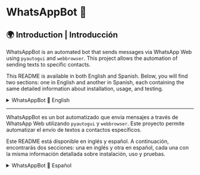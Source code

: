 # WhatsAppBot 📲

## 🌍 Introduction | Introducción

WhatsAppBot is an automated bot that sends messages via WhatsApp Web using `pyautogui` and `webbrowser`. This project allows the automation of sending texts to specific contacts.

This README is available in both English and Spanish. Below, you will find two sections: one in English and another in Spanish, each containing the same detailed information about installation, usage, and testing.

<details>
  <summary>WhatsAppBot 📲 English</summary>

  # WhatsAppBot 📲

Automate WhatsApp messages using Python and WhatsApp Web.

## 📌 Description

WhatsAppBot is a bot that sends messages via WhatsApp Web using `pyautogui` and `webbrowser`. It allows automating text messages to specific contacts.

## 📁 Project Structure

```sh
WhatsAppBot/
├── data/
│   ├── script.txt                # File containing the messages to send
├── src/
│   ├── whatsapp_bot.py          # Main bot logic
│   ├── main.py                  # Executable script to start the bot
│   ├── test_main.py             # Unit tests for the project
├── requirements.txt             # Required dependencies
├── README.md                    # Project documentation
├── .gitignore                   # Files and folders to ignore in the repository
```

# 🚀 Installation and Usage

## 📌 1. Clone the repository

```sh
git clone [https://github.com/camilotenorio1234/WhatsAppBot.git](https://github.com/camilotenorio1234/WhatsAppBot/tree/main)
cd WhatsAppBot
```

## 📌 2. Install dependencies

This project runs on **Python 3.7**. Before running it, install the required dependencies:

```sh
pip install -r requirements.txt
```

## 📌 3. Run the bot

Make sure you are logged into WhatsApp Web.
Run the main script to start the bot:

```sh
python src/main.py
```

The bot will open WhatsApp Web, select the contact number, and send the messages stored in `script.txt`.

## ⚙️ Contact and Country Code Configuration

Modify the function `get_whatsapp_numbers()` in `whatsapp_bot.py` to add contact numbers.

```sh
def get_whatsapp_numbers(self) -> dict:
    """
    📌 Add numbers to which messages will be sent.
    ⚠️ Example numbers have been provided to prevent misuse.
    """
    return {
        "me": 0000000000,
        "friend1": 1111111111,
        "friend2": 2222222222,
        "friend3": 3333333333,
        "friend4": 4444444444,
        "friend5": 9999999999  # ⚠️ Example number not valid
    }
```

Modify `get_country_codes()` to add new countries.

```sh
def get_country_codes(self) -> dict:
    return {
        "Colombia": 57,
        "Spain": 34,
        "United States": 1,
        "Mexico": 52,
        "Argentina": 54,
        "Brazil": 55
    }
```

## ✅ Unit Test Results

The project includes automated tests executed with pytest.

To run the tests:

```sh
pytest src/test_main.py
```

If you want more details:

```sh
pytest -v
```

Below are the results:

```sh
========================================================================
platform win32 -- Python 3.7.16, pytest-7.4.4, pluggy-1.2.0
collected 22 items
src\test_main.py ...................... [100%]
========================================================================
22 passed in 0.08s
```
```sh
========================================================================
platform win32 -- Python 3.7.16, pytest-7.4.4, pluggy-1.2.0
collected 22 items

src/test_main.py::test_get_country_code[Colombia-57] PASSED  [  4%]
src/test_main.py::test_get_country_code[Spain-34] PASSED     [  9%]
src/test_main.py::test_get_country_code[United States-1] PASSED [13%]
src/test_main.py::test_generate_full_number PASSED            [ 54%]
src/test_main.py::test_generate_full_number_error PASSED      [ 59%]
src/test_main.py::test_message_file_exists PASSED            [ 68%]
src/test_main.py::test_get_whatsapp_numbers PASSED           [ 72%]
========================================================================
22 passed in 0.15s
```

🛠️ Future Improvements
📌 Support for multiple messages per contact.
📌 Graphical User Interface (GUI) for configuring message dispatch.
📌 Detailed logs to record bot activity.

</details>

---

WhatsAppBot es un bot automatizado que envía mensajes a través de WhatsApp Web utilizando `pyautogui` y `webbrowser`. Este proyecto permite automatizar el envío de textos a contactos específicos.

Este README está disponible en inglés y español. A continuación, encontrarás dos secciones: una en inglés y otra en español, cada una con la misma información detallada sobre instalación, uso y pruebas.

<details>
  <summary>WhatsAppBot 📲 Español</summary>

# WhatsAppBot 📲

Automatiza el envío de mensajes de WhatsApp utilizando Python y WhatsApp Web.

## 📌 Descripción

WhatsAppBot es un bot que envía mensajes a través de WhatsApp Web utilizando `pyautogui` y `webbrowser`. Permite automatizar el envío de textos a contactos específicos.

## 📁 Estructura del Proyecto

```sh
WhatsAppBot/
├── data/
│   ├── guion_sherk2.txt        # Archivo con los mensajes a enviar
├── src/
│   ├── whatsapp_bot.py         # Lógica principal del bot
│   ├── main.py                 # Archivo ejecutable para iniciar el bot
│   ├── test_main.py            # Pruebas unitarias del proyecto
├── requirements.txt            # Dependencias necesarias para la ejecución
├── README.md                   # Documentación del proyecto
├── .gitignore                   # Archivos y carpetas a ignorar en el repositorio
```

# 🚀 Instalación y Uso

## 📌 1. Clonar el repositorio

```sh
git clone [https://github.com/camilotenorio1234/WhatsAppBot.git](https://github.com/camilotenorio1234/WhatsAppBot/tree/main)
cd WhatsAppBot

```

## 📌 2. Instalar dependencias

Este proyecto está desarrollado en **Python 3.7**. Antes de ejecutarlo, instala las dependencias necesarias con:

```sh
pip install -r requirements.txt
```

## 📌 3. Ejecutar el bot

Asegúrate de haber iniciado sesión en WhatsApp Web.
Ejecuta el script principal para iniciar el bot:

```sh
python src/main.py
```

El bot abrirá WhatsApp Web, seleccionará el número del contacto y enviará los mensajes almacenados en `guion_sherk2.txt`.

## ⚙️ Configuración de Contactos y Países

Modifica la función `obtener_numeros_whatsapp()` en `whatsapp_bot.py` para agregar los números de contacto.

Modifica `obtener_codigos_pais()` para agregar nuevos países.

## ✅ Resultados de Pruebas Unitarias

El proyecto cuenta con pruebas automatizadas ejecutadas con pytest.

Para ejecutar las pruebas:

```sh
pytest src/test_main.py
```

Si quieres ver más detalles:

```sh
pytest -v
```

A continuación, los resultados:
```sh
PS C:\Users\JuanC\OneDrive\Escritorio\codigos python\codigo en desarrollo\whatsapp_bot> pytest src/test_main.py  
========================================================================
platform win32 -- Python 3.7.16, pytest-7.4.4, pluggy-1.2.0
collected 22 items
src\test_main.py ...................... [100%]
========================================================================
22 passed in 0.08s
```
```sh
PS C:\Users\JuanC\OneDrive\Escritorio\codigos python\codigo en desarrollo\whatsapp_bot> pytest -v
========================================================================
platform win32 -- Python 3.7.16, pytest-7.4.4, pluggy-1.2.0
collected 22 items

src/test_main.py::test_obtener_codigo_pais[Colombia-57] PASSED  [  4%]
src/test_main.py::test_obtener_codigo_pais[España-34] PASSED     [  9%]
src/test_main.py::test_obtener_codigo_pais[Estados Unidos-1] PASSED [13%]
src/test_main.py::test_generar_numero_completo PASSED            [ 54%]
src/test_main.py::test_generar_numero_completo_error PASSED      [ 59%]
src/test_main.py::test_archivo_mensajes_existe PASSED            [ 68%]
src/test_main.py::test_obtener_numeros_whatsapp PASSED           [ 72%]
========================================================================
22 passed in 0.15s
```



🛠️ Mejoras Futuras
📌 Soporte para múltiples mensajes por contacto.
📌 Interfaz gráfica (GUI) para configurar los envíos.
📌 Logs detallados para registrar la actividad del bot.

</details>
